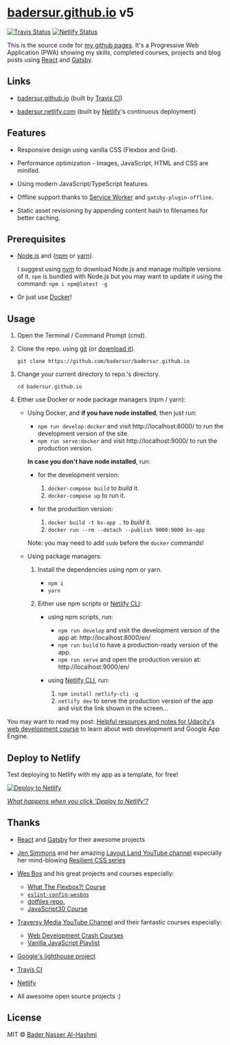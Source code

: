 # [badersur.github.io][bs-pages] v5

[![Travis Status][travis-status-img]][travis-status]
[![Netlify Status][netlify-status-img]][netlify-status]

This is the source code for [my github pages][bs-pages]. It's a Progressive Web
Application (PWA) showing my skills, completed courses, projects and blog posts
using [React][react] and [Gatsby][gatsby].

## Links

-   [badersur.github.io][bs-pages] (built by [Travis CI][travis-ci])

-   [badersur.netlify.com][bs-netlify] (built by [Netlify][netlify]'s
    continuous deployment)

## Features

-   Responsive design using vanilla CSS (Flexbox and Grid).

-   Performance optimization - Images, JavaScript, HTML and CSS are minifed.

-   Using modern JavaScript/TypeScript features.

-   Offline support thanks to [Service Worker][sw] and `gatsby-plugin-offline`.

-   Static asset revisioning by appending content hash to filenames for
    better caching.

## Prerequisites

-   [Node.js][node] and ([npm][npm] or [yarn][yarn]).

    I suggest using [nvm][nvm] to download Node.js and manage multiple versions
    of it. `npm` is bundled with Node.js but you may want to update it using the
    command: `npm i npm@latest -g`

-   Or just use [Docker][docker]!

## Usage

1. Open the Terminal / Command Prompt (cmd).

2. Clone the repo. using [git][git] (or [download it][download]).

    `git clone https://github.com/badersur/badersur.github.io`

3. Change your current directory to repo.'s directory.

    `cd badersur.github.io`

4. Either use Docker or node package managers (npm / yarn):

    - Using Docker, and **if you have node installed**, then just run:

        - `npm run develop:docker` and visit http://localhost:8000/ to run the
          development version of the site.
        - `npm run serve:docker` and visit http://localhost:9000/ to run the
          production version.

        **In case you don't have node installed**, run:

        - for the development version:

            1. `docker-compose build` to _build_ it.
            2. `docker-compose up` to run it.

        - for the production version:

            1. `docker build -t bs-app .` to _build_ it.
            2. `docker run --rm --detach --publish 9000:9000 bs-app`

        Note: you may need to add `sudo` before the `docker` commands!

    - Using package managers:

        1. Install the dependencies using npm or yarn.

            - `npm i`
            - `yarn`

        2. Either use npm scripts or [Netlify CLI][netlify-cli]:

            - using npm scripts, run:

                - `npm run develop` and visit the development version of the app
                  at: http://localhost:8000/en/
                - `npm run build` to have a production-ready version of the app.
                - `npm run serve` and open the production version
                  at: http://localhost:9000/en/

            - using [Netlify CLI][netlify-cli], run:

                1. `npm install netlify-cli -g`
                2. `netlify dev` to serve the production version of the app
                   and visit the link shown in the screen...

You may want to read my post: [Helpful resources and notes for Udacity's web
development course][blog-notes] to learn about web development and
Google App Engine.

## Deploy to Netlify

Test deploying to Netlify with my app as a template, for free!

[![Deploy to Netlify](https://www.netlify.com/img/deploy/button.svg)][deploy]

_[What happens when you click 'Deploy to Netlify'?][deploy-info]_

## Thanks

-   [React][react] and [Gatsby][gatsby] for their awesome projects

-   [Jen Simmons][jen] and her amazing [Layout Land YouTube channel][layout-land]
    especially her mind-blowing [Resilient CSS series][resilient-css]

-   [Wes Bos][wes] and his great projects and courses especially:

    -   [What The Flexbox?! Course][wut-da-flex]
    -   [`eslint-config-wesbos`][eslint-wes]
    -   [dotfiles repo.][dotfiles]
    -   [JavaScript30 Course][js30]

-   [Traversy Media YouTube Channel][traversy] and their fantastic courses
    especially:

    -   [Web Development Crash Courses][crash-courses]
    -   [Vanilla JavaScript Playlist][vanilla-js]

-   [Google's lighthouse project][lighthouse]

-   [Travis CI][travis-ci]

-   [Netlify][netlify]

-   All awesome open source projects :)

## License

MIT © [Bader Nasser Al-Hashmi](https://github.com/BaderSur)

[bs-pages]: https://badersur.github.io
[sw]: https://developers.google.com/web/fundamentals/getting-started/primers/service-workers
[lighthouse]: https://github.com/GoogleChrome/lighthouse
[travis-ci]: https://travis-ci.org
[node]: https://nodejs.org/en/
[npm]: https://www.npmjs.com/
[yarn]: https://yarnpkg.com/lang/en/
[nvm]: https://github.com/creationix/nvm
[git]: https://git-scm.com/downloads
[download]: https://github.com/badersur/badersur.github.io/archive/dev.zip
[blog-notes]: https://bader-nasser.netlify.app/en/resources-for-udacity-web-development-course/?src=gh-readme
[react]: https://reactjs.org/
[gatsby]: https://www.gatsbyjs.org/
[gatsby-starter]: https://github.com/gatsbyjs/gatsby-starter-default
[resilient-css]: https://www.youtube.com/playlist?list=PLbSquHt1VCf1kpv9WRGMCA9_Nn4vCLZ9Y
[jen]: https://github.com/jensimmons
[layout-land]: https://www.youtube.com/channel/UC7TizprGknbDalbHplROtag/
[wes]: https://github.com/wesbos
[wut-da-flex]: https://www.youtube.com/playlist?list=PLu8EoSxDXHP7xj_y6NIAhy0wuCd4uVdid
[eslint-wes]: https://github.com/wesbos/eslint-config-wesbos
[dotfiles]: https://github.com/wesbos/dotfiles
[js30]: https://www.youtube.com/playlist?list=PLu8EoSxDXHP6CGK4YVJhL_VWetA865GOH
[traversy]: https://www.youtube.com/channel/UC29ju8bIPH5as8OGnQzwJyA
[crash-courses]: https://www.youtube.com/playlist?list=PLillGF-RfqbYeckUaD1z6nviTp31GLTH8
[vanilla-js]: https://www.youtube.com/playlist?list=PLillGF-RfqbbnEGy3ROiLWk7JMCuSyQtX
[docker]: https://docs.docker.com/install/
[netlify-cli]: https://www.netlify.com/docs/cli/
[deploy]: https://app.netlify.com/start/deploy?repository=https://github.com/badersur/badersur.github.io
[deploy-info]: https://templates.netlify.com/#about-deploy-to-netlify
[netlify]: https://www.netlify.com/
[travis-status-img]: https://travis-ci.org/badersur/badersur.github.io.svg?branch=dev
[travis-status]: https://travis-ci.org/badersur/badersur.github.io
[netlify-status-img]: https://api.netlify.com/api/v1/badges/dd3c8289-3da3-441a-a8d2-1d3a003fbf49/deploy-status
[netlify-status]: https://app.netlify.com/sites/badersur/deploys
[bs-netlify]: https://badersur.netlify.com
